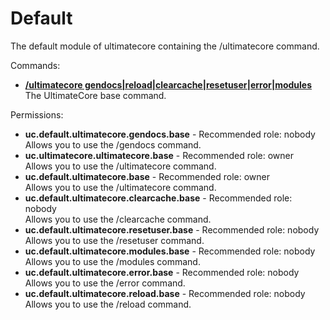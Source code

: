 Default
====
The default module of ultimatecore containing the /ultimatecore command.

Commands: <br>
* **[/ultimatecore gendocs|reload|clearcache|resetuser|error|modules](../commands/ultimatecore.md)**<br>The UltimateCore base command.

Permissions: <br>
* **uc.default.ultimatecore.gendocs.base** - Recommended role: nobody<br>Allows you to use the /gendocs command.
* **uc.ultimatecore.ultimatecore.base** - Recommended role: owner<br>Allows you to use the /ultimatecore command.
* **uc.default.ultimatecore.base** - Recommended role: owner<br>Allows you to use the /ultimatecore command.
* **uc.default.ultimatecore.clearcache.base** - Recommended role: nobody<br>Allows you to use the /clearcache command.
* **uc.default.ultimatecore.resetuser.base** - Recommended role: nobody<br>Allows you to use the /resetuser command.
* **uc.default.ultimatecore.modules.base** - Recommended role: nobody<br>Allows you to use the /modules command.
* **uc.default.ultimatecore.error.base** - Recommended role: nobody<br>Allows you to use the /error command.
* **uc.default.ultimatecore.reload.base** - Recommended role: nobody<br>Allows you to use the /reload command.
